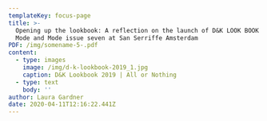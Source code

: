 ```yaml
---
templateKey: focus-page
title: >-
  Opening up the lookbook: A reflection on the launch of D&K LOOK BOOK 2019 and
  Mode and Mode issue seven at San Serriffe Amsterdam
PDF: /img/somename-5-.pdf
content:
  - type: images
    image: /img/d-k-lookbook-2019_1.jpg
    caption: D&K Lookbook 2019 | All or Nothing
  - type: text
    body: ''
author: Laura Gardner
date: 2020-04-11T12:16:22.441Z
---
```

